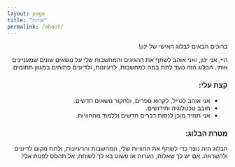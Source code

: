 ```yaml
---
layout: page
title: "אודות"
permalink: /about/
---
```


<div style="direction: rtl; text-align: right;">
  <p class="message">
    ברוכים הבאים לבלוג האישי של ינון!
  </p>

  היי, אני ינון, ואני אוהב לשתף את ההגיגים והמחשבות שלי על נושאים שונים שמעניינים אותי.
  הבלוג הזה נועד לתת במה למחשבות, לרעיונות, ולדיונים פתוחים במגוון תחומים.

  ### קצת עלי:
  - אני אוהב לטייל, לקרוא ספרים, ולחקור נושאים חדשים.
  - חובב טכנולוגיה וחידושים.
  - אני תמיד מוכן לנסות דברים חדשים וללמוד מהחוויות.

  ### מטרת הבלוג:
  הבלוג הזה נוצר כדי לשתף את החוויות שלי, המחשבות והרעיונות, ולתת מקום לדיונים ולהשראה.
  אם יש לך שאלות, הערות או פשוט בא לך לשוחח, אל תהסס לפנות אלי!
</div>
